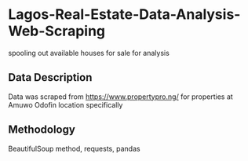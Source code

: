 # Lagos-Real-Estate-Data-Analysis-Web-Scraping
spooling out available houses for sale for analysis

## Data Description 

Data was scraped from https://www.propertypro.ng/ for properties at Amuwo Odofin location specifically

## Methodology

BeautifulSoup method, requests, pandas
